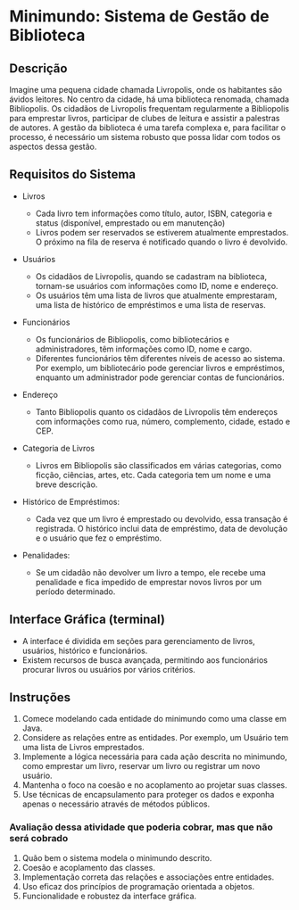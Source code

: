 # Minimundo: Sistema de Gestão de Biblioteca

## Descrição
Imagine uma pequena cidade chamada Livropolis, onde os habitantes são ávidos leitores. No centro da cidade, há uma biblioteca renomada, chamada Bibliopolis. Os cidadãos de Livropolis frequentam regularmente a Bibliopolis para emprestar livros, participar de clubes de leitura e assistir a palestras de autores. A gestão da biblioteca é uma tarefa complexa e, para facilitar o processo, é necessário um sistema robusto que possa lidar com todos os aspectos dessa gestão.

## Requisitos do Sistema
- Livros
  - Cada livro tem informações como título, autor, ISBN, categoria e status (disponível, emprestado ou em manutenção)
  - Livros podem ser reservados se estiverem atualmente emprestados. O próximo na fila de reserva é notificado quando o livro é devolvido.

- Usuários
  - Os cidadãos de Livropolis, quando se cadastram na biblioteca, tornam-se usuários com informações como ID, nome e endereço.
  - Os usuários têm uma lista de livros que atualmente emprestaram, uma lista de histórico de empréstimos e uma lista de reservas.
   
- Funcionários
  - Os funcionários de Bibliopolis, como bibliotecários e administradores, têm informações como ID, nome e cargo.
  - Diferentes funcionários têm diferentes níveis de acesso ao sistema. Por exemplo, um bibliotecário pode gerenciar livros e empréstimos, enquanto um administrador pode gerenciar contas de funcionários.
   
- Endereço
  - Tanto Bibliopolis quanto os cidadãos de Livropolis têm endereços com informações como rua, número, complemento, cidade, estado e CEP.

- Categoria de Livros
  - Livros em Bibliopolis são classificados em várias categorias, como ficção, ciências, artes, etc. Cada categoria tem um nome e uma breve descrição.

- Histórico de Empréstimos:
  - Cada vez que um livro é emprestado ou devolvido, essa transação é registrada. O histórico inclui data de empréstimo, data de devolução e o usuário que fez o empréstimo.

- Penalidades:
  - Se um cidadão não devolver um livro a tempo, ele recebe uma penalidade e fica impedido de emprestar novos livros por um período determinado.

## Interface Gráfica (terminal)
- A interface é dividida em seções para gerenciamento de livros, usuários, histórico e funcionários.
- Existem recursos de busca avançada, permitindo aos funcionários procurar livros ou usuários por vários critérios.

## Instruções
1. Comece modelando cada entidade do minimundo como uma classe em Java.
2. Considere as relações entre as entidades. Por exemplo, um Usuário tem uma lista de Livros emprestados.
3. Implemente a lógica necessária para cada ação descrita no minimundo, como emprestar um livro, reservar um livro ou registrar um novo usuário.
4. Mantenha o foco na coesão e no acoplamento ao projetar suas classes.
5. Use técnicas de encapsulamento para proteger os dados e exponha apenas o necessário através de métodos públicos.

### Avaliação dessa atividade que poderia cobrar, mas que não será cobrado
1. Quão bem o sistema modela o minimundo descrito.
2. Coesão e acoplamento das classes.
3. Implementação correta das relações e associações entre entidades.
4. Uso eficaz dos princípios de programação orientada a objetos.
5. Funcionalidade e robustez da interface gráfica.